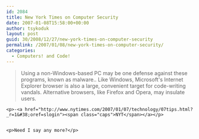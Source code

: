 ```yaml
---
id: 2084
title: New York Times on Computer Security
date: 2007-01-08T15:58:00+00:00
author: tsykoduk
layout: post
guid: 30/2008/12/27/new-york-times-on-computer-security
permalink: /2007/01/08/new-york-times-on-computer-security/
categories:
  - Computers! and Code!
---
```

<blockquote>Using a non-Windows-based PC may be one defense against these programs, known as malware.. Like Windows, Microsoft's Internet Explorer browser is also a large, convenient target for code-writing vandals. Alternative browsers, like Firefox and Opera, may insulate users.</blockquote>

	<p>-<a href="http://www.nytimes.com/2007/01/07/technology/07tips.html?_r=1&#38;oref=slogin"><span class="caps">NYT</span></a></p>


	<p>Need I say any more?</p>